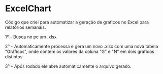 # ExcelChart
 
Código que criei para automatizar a geração de gráficos no Excel para relatórios semanais.

1° - Busca no pc um .xlsx

2° - Automaticamente processa e gera um novo .xlsx com uma nova tabela "Gráficos", onde contem os valores da coluna "G" e "N" em dois gráficos distintos.

3° - Após rodado ele abre automaticamente o arquivo gerado.
